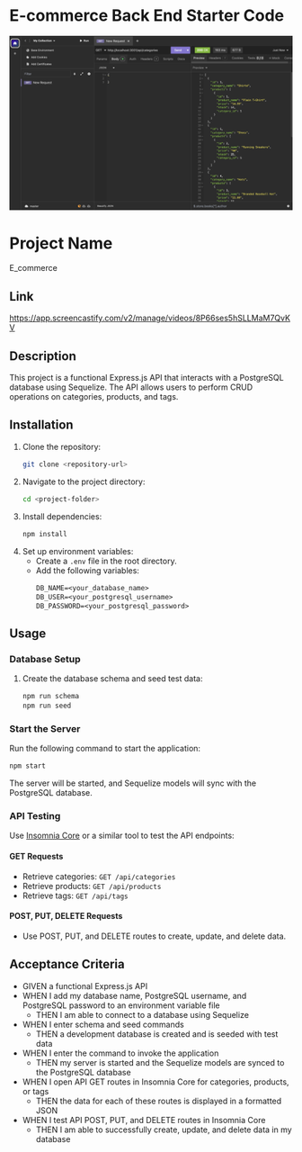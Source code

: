# E-commerce Back End Starter Code

![ec1](./assets/images/ec1.png)

# Project Name
E_commerce

## Link
https://app.screencastify.com/v2/manage/videos/8P66ses5hSLLMaM7QvKV

## Description
This project is a functional Express.js API that interacts with a PostgreSQL database using Sequelize. The API allows users to perform CRUD operations on categories, products, and tags.

## Installation
1. Clone the repository:
   ```sh
   git clone <repository-url>
   ```
2. Navigate to the project directory:
   ```sh
   cd <project-folder>
   ```
3. Install dependencies:
   ```sh
   npm install
   ```
4. Set up environment variables:
   - Create a `.env` file in the root directory.
   - Add the following variables:
     ```env
     DB_NAME=<your_database_name>
     DB_USER=<your_postgresql_username>
     DB_PASSWORD=<your_postgresql_password>
     ```

## Usage

### Database Setup
1. Create the database schema and seed test data:
   ```sh
   npm run schema
   npm run seed
   ```

### Start the Server
Run the following command to start the application:
```sh
npm start
```
The server will be started, and Sequelize models will sync with the PostgreSQL database.

### API Testing

Use [Insomnia Core](https://insomnia.rest/) or a similar tool to test the API endpoints:

#### GET Requests
- Retrieve categories: `GET /api/categories`
- Retrieve products: `GET /api/products`
- Retrieve tags: `GET /api/tags`

#### POST, PUT, DELETE Requests
- Use POST, PUT, and DELETE routes to create, update, and delete data.

## Acceptance Criteria
- GIVEN a functional Express.js API
- WHEN I add my database name, PostgreSQL username, and PostgreSQL password to an environment variable file
  - THEN I am able to connect to a database using Sequelize
- WHEN I enter schema and seed commands
  - THEN a development database is created and is seeded with test data
- WHEN I enter the command to invoke the application
  - THEN my server is started and the Sequelize models are synced to the PostgreSQL database
- WHEN I open API GET routes in Insomnia Core for categories, products, or tags
  - THEN the data for each of these routes is displayed in a formatted JSON
- WHEN I test API POST, PUT, and DELETE routes in Insomnia Core
  - THEN I am able to successfully create, update, and delete data in my database